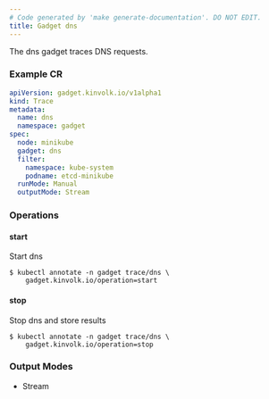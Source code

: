 ```yaml
---
# Code generated by 'make generate-documentation'. DO NOT EDIT.
title: Gadget dns
---
```


The dns gadget traces DNS requests.

### Example CR

```yaml
apiVersion: gadget.kinvolk.io/v1alpha1
kind: Trace
metadata:
  name: dns
  namespace: gadget
spec:
  node: minikube
  gadget: dns
  filter:
    namespace: kube-system
    podname: etcd-minikube
  runMode: Manual
  outputMode: Stream
```

### Operations


#### start

Start dns

```
$ kubectl annotate -n gadget trace/dns \
    gadget.kinvolk.io/operation=start
```
#### stop

Stop dns and store results

```
$ kubectl annotate -n gadget trace/dns \
    gadget.kinvolk.io/operation=stop
```

### Output Modes

* Stream
